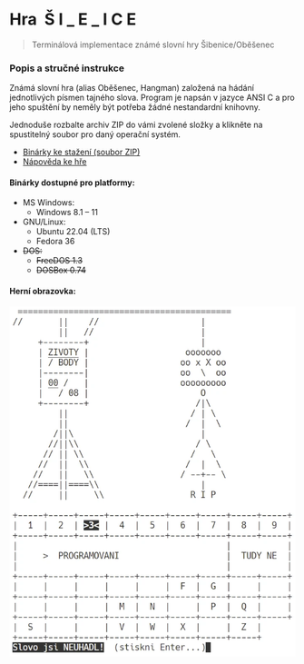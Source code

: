 # Hra&nbsp;&nbsp;Š I _ E _ I C E
> Terminálová implementace známé slovní hry Šibenice/Oběšenec

### Popis a stručné instrukce
Známá slovní hra (alias Oběšenec, Hangman) založená na hádání jednotlivých písmen tajného slova.
Program je napsán v jazyce ANSI C a pro jeho spuštění by neměly být potřeba žádné nestandardní knihovny.

Jednoduše rozbalte archiv ZIP do vámi zvolené složky a klikněte na spustitelný soubor pro daný operační systém.

- [Binárky ke stažení (soubor ZIP)](/bin/sibenice_0.0.1_all.zip)
- [Nápověda ke hře](/materialy/napoveda.txt)


#### Binárky dostupné pro platformy:
- MS Windows:
  - Windows 8.1 &ndash; 11
- GNU/Linux:
  - Ubuntu 22.04 (LTS)
  - Fedora 36
- ~~DOS:~~
  - ~~FreeDOS 1.3~~
  - ~~DOSBox 0.74~~


#### Herní obrazovka:
![Šibenice 0.0.1](/screenshoty/screenshot_0.0.1-uni.webp)
